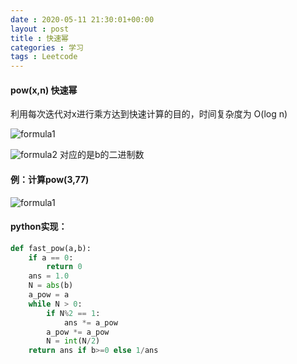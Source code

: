 ```yaml
---
date : 2020-05-11 21:30:01+00:00
layout : post
title : 快速幂
categories : 学习
tags : Leetcode
---
```


#### pow(x,n) 快速幂

利用每次迭代对x进行乘方达到快速计算的目的，时间复杂度为 O(log n)

![formula1](https://raw.githubusercontent.com/blue-milk/blue-milk.github.io/master/assets/2020051101.png)

![formula2](https://raw.githubusercontent.com/blue-milk/blue-milk.github.io/master/assets/2020051102.png) 对应的是b的二进制数

#### 例：计算pow(3,77)

![formula1](https://raw.githubusercontent.com/blue-milk/blue-milk.github.io/master/assets/2020051103.png)
#### python实现：

```python
def fast_pow(a,b):
    if a == 0:
        return 0
    ans = 1.0
    N = abs(b)
    a_pow = a
    while N > 0:
        if N%2 == 1:
            ans *= a_pow
        a_pow *= a_pow
        N = int(N/2)
    return ans if b>=0 else 1/ans

```



        


